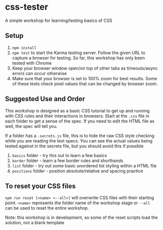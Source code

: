# css-tester

A simple workshop for learning/testing basics of CSS

## Setup

1. `npm install`
2. `npm test` to start the Karma testing server. Follow the given URL to capture a browser for testing. So far, this workshop has only been tested with Chrome
3. Keep your browser window open/on top of other tabs as timeouts/async errors can occur otherwise
4. Make sure that your browser is set to 100% zoom for best results. Some of these tests check pixel values that can be changed by browser zoom.

## Suggested Use and Order

This workshop is designed as a basic CSS tutorial to get up and running with CSS rules and their interactions in browsers.
Start at the `.css` file in each folder to get a sense of the spec. If you need to edit the HTML file as well, the spec will tell you.

If a folder has a `.secrets.js` file, this is to hide the raw CSS style checking while you are reading the test specs. You can see the actual values being tested against in the secrets file, but you should avoid this if possible


1. `basics` folder - try this out to learn a few basics
2. `border` folder - learn a few border rules and shorthands
3. `list` folder - try out some basic unordered list styling within a HTML file
4. `positions` folder - position absolute/relative and spacing practice

## To reset your CSS files


`npm run reset [<name> <--all>]` will overwrite CSS files with their starting point. `<name>` represents the folder name of the workshop stage or `--all` can be used to reset the entire workshop.

Note: this workshop is in development, so some of the reset scripts load the solution, not a blank template

